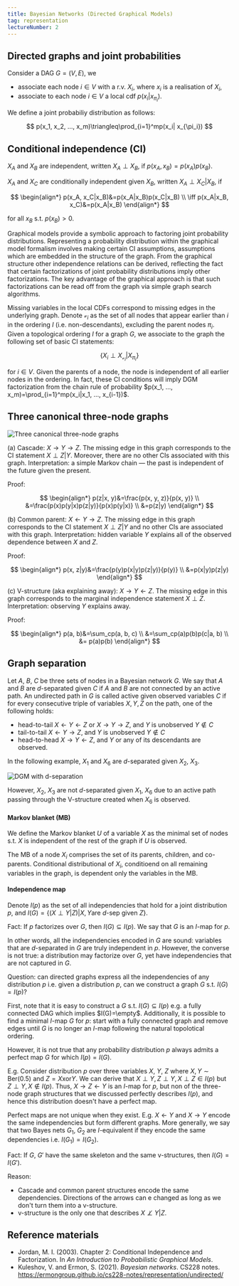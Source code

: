 ```yaml
---
title: Bayesian Networks (Directed Graphical Models)
tag: representation
lectureNumber: 2
---
```


## Directed graphs and joint probabilities

Consider a DAG $G=(V, E)$, we

- associate each node $i\in V$ with a r.v. $X_i$, where $x_i$ is a realisation of $X_i$,
- associate to each node $i\in V$ a local cdf $p(x_i| x_{\pi_i})$.

We define a joint probabiliy distribution as follows:

$$
p(x_1, x_2, ..., x_m)\triangleq\prod_{i=1}^mp(x_i| x_{\pi_i})
$$

## Conditional independence (CI)

$X_A$ and $X_B$ are independent, written $X_A\perp X_B$, if $p(x_A, x_B)=p(x_A)p(x_B)$.

$X_A$ and $X_C$ are conditionally independent given $X_B$, written $X_A\perp X_C\vert X_B$, if

$$
\begin{align*}
p(x_A, x_C|x_B)&=p(x_A|x_B)p(x_C|x_B) \\
\iff p(x_A|x_B, x_C)&=p(x_A|x_B)
\end{align*}
$$

for all $x_B$ s.t. $p(x_B)>0$.

Graphical models provide a symbolic approach to factoring joint probability distributions. Representing a probability distribution within the graphical model formalism involves making certain CI assumptions, assumptions which are embedded in the structure of the graph. From the graphical structure other independence relations can be derived, reflecting the fact that certain factorizations of joint probability distributions imply other factorizations. The key advantage of the graphical approach is that such factorizations can be read off from the graph via simple graph search algorithms.

Missing variables in the local CDFs correspond to missing edges in the underlying graph. Denote $\mathcal v_i$ as the set of all nodes that appear earlier than $i$ in the ordering $I$ (i.e. non-descendants), excluding the parent nodes $\pi_i$.
Given a topological ordering $I$ for a graph $G$, we associate to the graph the following set of basic CI statements:

$$
\{X_i\perp X_{\mathcal v_i}|X_{\pi_i}\}
$$

for $i\in V$. Given the parents of a node, the node is independent of all earlier nodes in the ordering. In fact, these CI conditions will imply DGM factorization from the chain rule of probability $p(x_1, ..., x_m)=\prod_{i=1}^mp(x_i|x_1, ..., x_{i-1})$.

## Three canonical three-node graphs

![Three canonical three-node graphs](canonical-three-node-graphs.png)

(a) Cascade: $X\rightarrow Y\rightarrow Z$. The missing edge in this graph corresponds to the CI statement $X\perp Z\vert Y$. Moreover, there are no other CIs associated with this graph. Interpretation: a simple Markov chain — the past is independent of the future given the present.

Proof:

$$
\begin{align*}
p(z|x, y)&=\frac{p(x, y, z)}{p(x, y)} \\
&=\frac{p(x)p(y|x)p(z|y)}{p(x)p(y|x)} \\
&=p(z|y)
\end{align*}
$$

(b) Common parent: $X\leftarrow Y\rightarrow Z$. The missing edge in this graph corresponds to the CI statement $X\perp Z\vert Y$ and no other CIs are associated with this graph. Interpretation: hidden variable $Y$ explains all of the observed dependence between $X$ and $Z$.

Proof:

$$
\begin{align*}
p(x, z|y)&=\frac{p(y)p(x|y)p(z|y)}{p(y)} \\
&=p(x|y)p(z|y)
\end{align*}
$$

(c) V-structure (aka explaining away): $X\rightarrow Y\leftarrow Z$. The missing edge in this graph corresponds to the marginal independence statement $X\perp Z$. Interpretation: observing $Y$ explains away.

Proof:

$$
\begin{align*}
p(a, b)&=\sum_cp(a, b, c) \\
&=\sum_cp(a)p(b)p(c|a, b) \\
&= p(a)p(b)
\end{align*}
$$

## Graph separation

Let $A$, $B$, $C$ be three sets of nodes in a Bayesian network $G$. We say that $A$ and $B$ are $d$-separated given $C$ if $A$ and $B$ are not connected by an active path. An undirected path in $G$ is called active given observed variables $C$ if for every consecutive triple of variables $X, Y, Z$ on the path, one of the following holds:

- head-to-tail $X\leftarrow Y\leftarrow Z$ or $X\rightarrow Y\rightarrow Z$, and $Y$ is unobserved $Y\notin C$
- tail-to-tail $X\leftarrow Y\rightarrow Z$, and $Y$ is unobserved $Y\notin C$
- head-to-head $X\rightarrow Y\leftarrow Z$, and $Y$ or any of its descendants are observed.

In the following example, $X_1$ and $X_6$ are $d$-separated given $X_2$, $X_3$.

![DGM with d-separation](dsep1.png)

However, $X_2$, $X_3$ are not $d$-separated given $X_1$, $X_6$ due to an active path passing through the V-structure created when $X_6$ is observed.

#### Markov blanket (MB)

We define the Markov blanket $U$ of a variable $X$ as the minimal set of nodes s.t. $X$ is independent of the rest of the graph if $U$ is observed.

The MB of a node $X_i$ comprises the set of its parents, children, and co-parents. Conditional distributional of $X_i$, conditioend on all remaining variables in the graph, is dependent only the variables in the MB.

#### Independence map

Denote $I(p)$ as the set of all independencies that hold for a joint distribution $p$, and $I(G)=\{(X\perp Y\vert Z)|X, Y \text{are }d\text{-sep given }Z\}$.

Fact: If $p$ factorizes over $G$, then $I(G)\subseteq I(p)$. We say that $G$ is an $I$-map for $p$.

In other words, all the independencies encoded in $G$ are sound: variables that are $d$-separated in $G$ are truly independent in $p$. However, the converse is not true: a distribution may factorize over $G$, yet have independencies that are not captured in $G$.

Question: can directed graphs express all the independencies of any distribution $p$ i.e. given a distribution $p$, can we construct a graph $G$ s.t. $I(G)=I(p)$?

First, note that it is easy to construct a $G$ s.t. $I(G)\subseteq I(p)$ e.g. a fully connected DAG which implies $I(G)=\empty$. Additionally, it is possible to find a minimal $I$-map $G$ for $p$: start with a fully connected graph and remove edges until $G$ is no longer an $I$-map following the natural topolotical ordering.

However, it is not true that any probability distribution $p$ always admits a perfect map $G$ for which $I(p)=I(G)$.

E.g. Consider distribution $p$ over three variables $X$, $Y$, $Z$ where $X, Y\sim \text{Ber}(0.5)$ and $Z=X\text{xor} Y$. We can derive that ${X\perp Y, Z\perp Y, X\perp Z}\in I(p)$ but $Z\perp{Y, X}\notin I(p)$. Thus, $X\rightarrow Z\leftarrow Y$ is an $I$-map for $p$, but non of the three-node graph structures that we discussed perfectly describes $I(p)$, and hence this distribution doesn't have a perfect map.

Perfect maps are not unique when they exist. E.g. $X\leftarrow Y$ and $X\rightarrow Y$ encode the same independencies but form different graphs.
More generally, we say that two Bayes nets $G_1$, $G_2$ are $I$-equivalent if they encode the same dependencies i.e. $I(G_1)=I(G_2)$.

Fact: If $G$, $G'$ have the same skeleton and the same v-structures, then $I(G)=I(G')$.

Reason:

- Cascade and common parent structures encode the same dependencies. Directions of the arrows can e changed as long as we don't turn them into a v-structure.
- v-structure is the only one that describes $X\not\perp Y|Z$.

## Reference materials

- Jordan, M. I. (2003). Chapter 2: Conditional Independence and Factorization. In _An Introduction to Probabilistic Graphical Models_.
- Kuleshov, V. and Ermon, S. (2021). _Bayesian networks_. CS228 notes. https://ermongroup.github.io/cs228-notes/representation/undirected/

